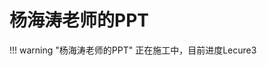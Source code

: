# 杨海涛老师的PPT
!!! warning "杨海涛老师的PPT"
    正在施工中，目前进度Lecure3

<object data="复变PPT_yht.pdf" type="application/pdf" width="100%" height="800">
    <embed src="复变PPT_yht.pdf" type="application/pdf" />
</object>